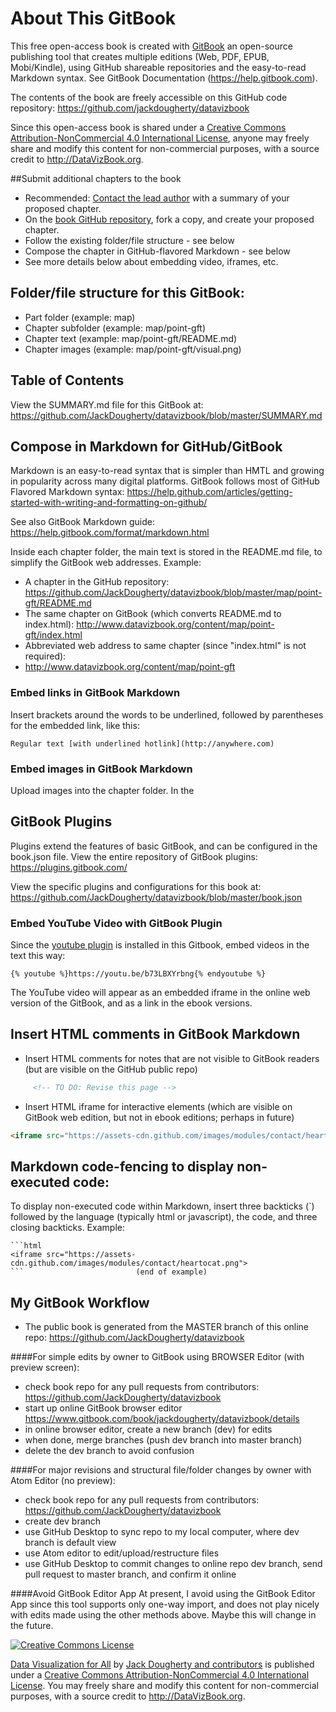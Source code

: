 # About This GitBook

This free open-access book is created with [GitBook](http://gitbook.com) an open-source publishing tool that creates multiple editions (Web, PDF, EPUB, Mobi/Kindle), using GitHub shareable repositories and the easy-to-read Markdown syntax. See GitBook Documentation (https://help.gitbook.com).

The contents of the book are freely accessible on this GitHub code repository: https://github.com/jackdougherty/datavizbook

Since this open-access book is shared under a [Creative Commons Attribution-NonCommercial 4.0 International License](http://creativecommons.org/licenses/by-nc/4.0), anyone may freely share and modify this content for non-commercial purposes, with a source credit to http://DataVizBook.org.

##Submit additional chapters to the book
- Recommended: [Contact the lead author](introduction/contributors.md) with a summary of your proposed chapter.
- On the [book GitHub repository](https://github.com/JackDougherty/datavizbook), fork a copy, and create your proposed chapter.
- Follow the existing folder/file structure - see below
- Compose the chapter in GitHub-flavored Markdown - see below
- See more details below about embedding video, iframes, etc.

## Folder/file structure for this GitBook:
- Part folder (example: map)
- Chapter subfolder (example: map/point-gft)
- Chapter text (example: map/point-gft/README.md)
- Chapter images (example: map/point-gft/visual.png)

## Table of Contents
View the SUMMARY.md file for this GitBook at: https://github.com/JackDougherty/datavizbook/blob/master/SUMMARY.md

## Compose in Markdown for GitHub/GitBook
Markdown is an easy-to-read syntax that is simpler than HMTL and growing in popularity across many digital platforms. GitBook follows most of GitHub Flavored Markdown syntax: https://help.github.com/articles/getting-started-with-writing-and-formatting-on-github/

See also GitBook Markdown guide: https://help.gitbook.com/format/markdown.html

Inside each chapter folder, the main text is stored in the README.md file, to simplify the GitBook web addresses. Example:
- A chapter in the GitHub repository: https://github.com/JackDougherty/datavizbook/blob/master/map/point-gft/README.md
- The same chapter on GitBook (which converts README.md to index.html): http://www.datavizbook.org/content/map/point-gft/index.html
- Abbreviated web address to same chapter (since "index.html" is not required): 
- http://www.datavizbook.org/content/map/point-gft


### Embed links in GitBook Markdown
Insert brackets around the words to be underlined, followed by parentheses for the embedded link, like this:

```
Regular text [with underlined hotlink](http://anywhere.com)
```
### Embed images in GitBook Markdown
Upload images into the chapter folder. In the 


## GitBook Plugins
Plugins extend the features of basic GitBook, and can be configured in the book.json file. View the entire repository of GitBook plugins: https://plugins.gitbook.com/

View the specific plugins and configurations for this book at: https://github.com/JackDougherty/datavizbook/blob/master/book.json

### Embed YouTube Video with GitBook Plugin
Since the [youtube plugin](https://plugins.gitbook.com/plugin/youtube) is installed in this Gitbook, embed videos in the text this way:

```
{% youtube %}https://youtu.be/b73LBXYrbng{% endyoutube %}
```
The YouTube video will appear as an embedded iframe in the online web version of the GitBook, and as a link in the ebook versions. 


## Insert HTML comments in GitBook Markdown
- Insert HTML comments for notes that are not visible to GitBook readers (but are visible on the GitHub public repo)

```html
     <!-- TO DO: Revise this page -->
```
- Insert HTML iframe for interactive elements (which are visible on GitBook web edition, but not in ebook editions; perhaps in future)

```html
<iframe src="https://assets-cdn.github.com/images/modules/contact/heartocat.png">
```

## Markdown code-fencing to display non-executed code:
To display non-executed code within Markdown, insert three backticks (`) followed by the language (typically html or javascript), the code, and three closing backticks. Example:

```
```html
<iframe src="https://assets-cdn.github.com/images/modules/contact/heartocat.png">
```                         (end of example)
```

## My GitBook Workflow

- The public book is generated from the MASTER branch of this online repo: https://github.com/JackDougherty/datavizbook


####For simple edits by owner to GitBook using BROWSER Editor (with preview screen):
- check book repo for any pull requests from contributors: https://github.com/JackDougherty/datavizbook
- start up online GitBook browser editor https://www.gitbook.com/book/jackdougherty/datavizbook/details
- in online browser editor, create a new branch (dev) for edits
- when done, merge branches (push dev branch into master branch)
- delete the dev branch to avoid confusion 

####For major revisions and structural file/folder changes by owner with Atom Editor (no preview):
- check book repo for any pull requests from contributors: https://github.com/JackDougherty/datavizbook
- create dev branch
- use GitHub Desktop to sync repo to my local computer, where dev branch is default view
- use Atom editor to edit/upload/restructure files
- use GitHub Desktop to commit changes to online repo dev branch, send pull request to master branch, and confirm it online

####Avoid GitBook Editor App
At present, I avoid using the GitBook Editor App since this tool supports only one-way import, and does not play nicely with edits made using the other methods above. Maybe this will change in the future.


<a rel="license" href="http://creativecommons.org/licenses/by-nc/4.0/"><img alt="Creative Commons License" style="border-width:0" src="https://i.creativecommons.org/l/by-nc/4.0/88x31.png" /></a>

[Data Visualization for All](http://datavizbook.org)
by [Jack Dougherty and contributors](introduction/contributors.md)
is published under a [Creative Commons Attribution-NonCommercial 4.0 International License](http://creativecommons.org/licenses/by-nc/4.0).
You may freely share and modify this content for non-commercial purposes, with a source credit to http://DataVizBook.org.
